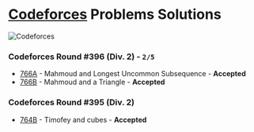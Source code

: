 # [Codeforces](http://codeforces.com) Problems Solutions
![Codeforces](https://dl.dropboxusercontent.com/u/101623876/codeforces.svg)

### Codeforces Round #396 (Div. 2) - `2/5`
- [766A](https://github.com/kantuni/Codeforces/tree/master/766A) - Mahmoud and Longest Uncommon Subsequence - **Accepted**
- [766B](https://github.com/kantuni/Codeforces/tree/master/766B) - Mahmoud and a Triangle - **Accepted**

### Codeforces Round #395 (Div. 2)
- [764B](https://github.com/kantuni/Codeforces/tree/master/764B) - Timofey and cubes - **Accepted**
